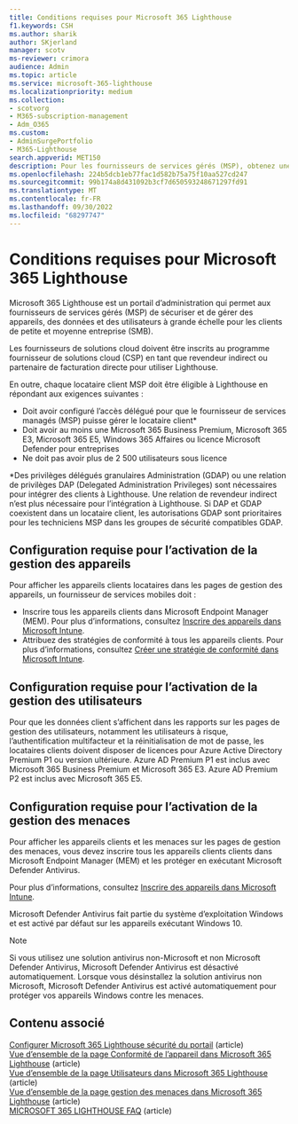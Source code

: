```yaml
---
title: Conditions requises pour Microsoft 365 Lighthouse
f1.keywords: CSH
ms.author: sharik
author: SKjerland
manager: scotv
ms-reviewer: crimora
audience: Admin
ms.topic: article
ms.service: microsoft-365-lighthouse
ms.localizationpriority: medium
ms.collection:
- scotvorg
- M365-subscription-management
- Adm_O365
ms.custom:
- AdminSurgePortfolio
- M365-Lighthouse
search.appverid: MET150
description: Pour les fournisseurs de services gérés (MSP), obtenez une liste des conditions requises pour utiliser Microsoft 365 Lighthouse.
ms.openlocfilehash: 224b5dcb1eb77fac1d582b75a75f10aa527cd247
ms.sourcegitcommit: 99b174a8d431092b3cf7d650593248671297fd91
ms.translationtype: MT
ms.contentlocale: fr-FR
ms.lasthandoff: 09/30/2022
ms.locfileid: "68297747"
---
```

# <a name="requirements-for-microsoft-365-lighthouse"></a>Conditions requises pour Microsoft 365 Lighthouse

Microsoft 365 Lighthouse est un portail d’administration qui permet aux fournisseurs de services gérés (MSP) de sécuriser et de gérer des appareils, des données et des utilisateurs à grande échelle pour les clients de petite et moyenne entreprise (SMB).

Les fournisseurs de solutions cloud doivent être inscrits au programme fournisseur de solutions cloud (CSP) en tant que revendeur indirect ou partenaire de facturation directe pour utiliser Lighthouse.

En outre, chaque locataire client MSP doit être éligible à Lighthouse en répondant aux exigences suivantes :

- Doit avoir configuré l’accès délégué pour que le fournisseur de services managés (MSP) puisse gérer le locataire client*
- Doit avoir au moins une Microsoft 365 Business Premium, Microsoft 365 E3, Microsoft 365 E5, Windows 365 Affaires ou licence Microsoft Defender pour entreprises
- Ne doit pas avoir plus de 2 500 utilisateurs sous licence

\*Des privilèges délégués granulaires Administration (GDAP) ou une relation de privilèges DAP (Delegated Administration Privileges) sont nécessaires pour intégrer des clients à Lighthouse. Une relation de revendeur indirect n’est plus nécessaire pour l’intégration à Lighthouse. Si DAP et GDAP coexistent dans un locataire client, les autorisations GDAP sont prioritaires pour les techniciens MSP dans les groupes de sécurité compatibles GDAP.

## <a name="requirements-for-enabling-device-management"></a>Configuration requise pour l’activation de la gestion des appareils

Pour afficher les appareils clients locataires dans les pages de gestion des appareils, un fournisseur de services mobiles doit :

- Inscrire tous les appareils clients dans Microsoft Endpoint Manager (MEM). Pour plus d’informations, consultez [Inscrire des appareils dans Microsoft Intune](/mem/intune/enrollment/).
- Attribuez des stratégies de conformité à tous les appareils clients. Pour plus d’informations, consultez [Créer une stratégie de conformité dans Microsoft Intune](/mem/intune/protect/create-compliance-policy).

## <a name="requirements-for-enabling-user-management"></a>Configuration requise pour l’activation de la gestion des utilisateurs

Pour que les données client s’affichent dans les rapports sur les pages de gestion des utilisateurs, notamment les utilisateurs à risque, l’authentification multifacteur et la réinitialisation de mot de passe, les locataires clients doivent disposer de licences pour Azure Active Directory Premium P1 ou version ultérieure. Azure AD Premium P1 est inclus avec Microsoft 365 Business Premium et Microsoft 365 E3. Azure AD Premium P2 est inclus avec Microsoft 365 E5.

## <a name="requirements-for-enabling-threat-management"></a>Configuration requise pour l’activation de la gestion des menaces

Pour afficher les appareils clients et les menaces sur les pages de gestion des menaces, vous devez inscrire tous les appareils clients clients dans Microsoft Endpoint Manager (MEM) et les protéger en exécutant Microsoft Defender Antivirus.

Pour plus d’informations, consultez [Inscrire des appareils dans Microsoft Intune](/mem/intune/enrollment/).

Microsoft Defender Antivirus fait partie du système d’exploitation Windows et est activé par défaut sur les appareils exécutant Windows 10.

> [!NOTE]
> Si vous utilisez une solution antivirus non-Microsoft et non Microsoft Defender Antivirus, Microsoft Defender Antivirus est désactivé automatiquement. Lorsque vous désinstallez la solution antivirus non Microsoft, Microsoft Defender Antivirus est activé automatiquement pour protéger vos appareils Windows contre les menaces.

## <a name="related-content"></a>Contenu associé

[Configurer Microsoft 365 Lighthouse sécurité du portail](m365-lighthouse-configure-portal-security.md) (article)\
[Vue d’ensemble de la page Conformité de l’appareil dans Microsoft 365 Lighthouse](m365-lighthouse-device-compliance-page-overview.md) (article)\
[Vue d’ensemble de la page Utilisateurs dans Microsoft 365 Lighthouse](m365-lighthouse-users-page-overview.md) (article)\
[Vue d’ensemble de la page gestion des menaces dans Microsoft 365 Lighthouse](m365-lighthouse-threat-management-page-overview.md) (article)\
[MICROSOFT 365 LIGHTHOUSE FAQ](m365-lighthouse-faq.yml) (article)
